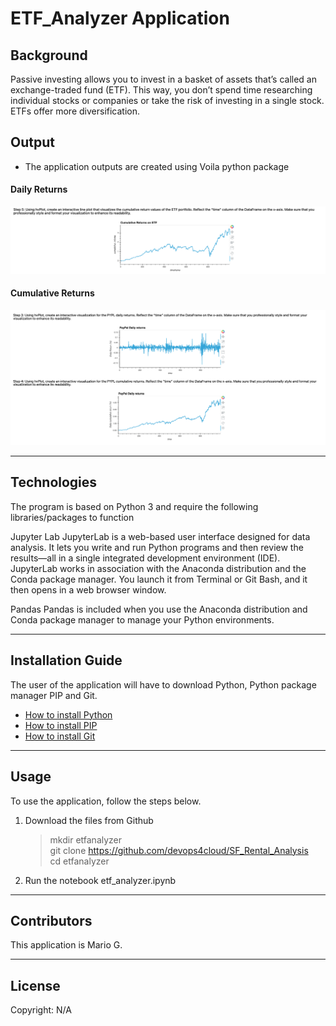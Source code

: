 # ETF_Analyzer Application

## Background
 Passive investing allows you to invest in a basket of assets that’s called an exchange-traded fund (ETF). This way, you don’t spend time researching individual stocks or companies or take the risk of investing in a single stock. ETFs offer more diversification.


## Output

- The application outputs are created using Voila python package


#### Daily Returns
<img src="./Images/voila.png"> <br>


#### Cumulative Returns
<img src="./Images/voila2.png"> <br>


---

## Technologies

The program is based on Python 3 and require the following libraries/packages to function

Jupyter Lab
JupyterLab is a web-based user interface designed for data analysis. It lets you write and run Python programs and then review the results—all in a single integrated development environment (IDE). JupyterLab works in association with the Anaconda distribution and the Conda package manager. You launch it from Terminal or Git Bash, and it then opens in a web browser window.

Pandas
Pandas is included when you use the Anaconda distribution and Conda package manager to manage your Python environments.

---

## Installation Guide

The user of the application will have to download Python,   Python package manager PIP and Git.

   - [How to install Python](https://www.python.org/downloads/) 
   - [How to install PIP ](https://pip.pypa.io/en/stable/installation/) 
   - [How to install Git ](https://git-scm.com/book/en/v2/Getting-Started-Installing-Git) 
   

---

## Usage

To use the application, follow the steps below.

1. Download the files from Github
    > mkdir etfanalyzer <br>
    > git clone [https://github.com/devops4cloud/SF_Rental_Analysis ](https://github.com/devops4cloud/ETF_Analyzer)<br>
    > cd etfanalyzer
   
2. Run the notebook etf_analyzer.ipynb


---

## Contributors

This application is Mario G.

---

## License

Copyright: N/A
